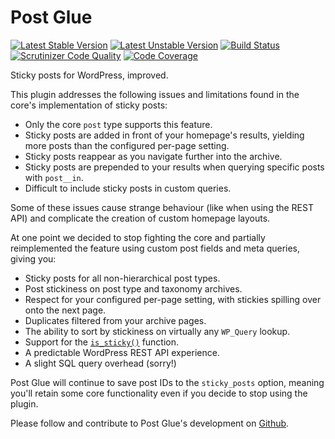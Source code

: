 # Post Glue

[![Latest Stable Version](https://poser.pugx.org/logoscon/post-glue/v/stable.svg)](https://packagist.org/packages/logoscon/post-glue) [![Latest Unstable Version](https://poser.pugx.org/logoscon/post-glue/v/unstable.svg)](https://packagist.org/packages/logoscon/post-glue) [![Build Status](https://travis-ci.org/log-oscon/post-glue.svg?branch=master)](https://travis-ci.org/log-oscon/post-glue) [![Scrutinizer Code Quality](https://scrutinizer-ci.com/g/log-oscon/post-glue/badges/quality-score.png?b=master)](https://scrutinizer-ci.com/g/log-oscon/post-glue/?branch=master) [![Code Coverage](https://scrutinizer-ci.com/g/log-oscon/post-glue/badges/coverage.png?b=master)](https://scrutinizer-ci.com/g/log-oscon/post-glue/?branch=master)

Sticky posts for WordPress, improved.

This plugin addresses the following issues and limitations found in the core's implementation of sticky posts:

* Only the core `post` type supports this feature.
* Sticky posts are added in front of your homepage's results, yielding more posts than the configured per-page setting.
* Sticky posts reappear as you navigate further into the archive.
* Sticky posts are prepended to your results when querying specific posts with `post__in`.
* Difficult to include sticky posts in custom queries.

Some of these issues cause strange behaviour (like when using the REST API) and complicate the creation of custom homepage layouts.

At one point we decided to stop fighting the core and partially reimplemented the feature using custom post fields and meta queries, giving you:

* Sticky posts for all non-hierarchical post types.
* Post stickiness on post type and taxonomy archives.
* Respect for your configured per-page setting, with stickies spilling over onto the next page.
* Duplicates filtered from your archive pages.
* The ability to sort by stickiness on virtually any `WP_Query` lookup.
* Support for the [`is_sticky()`](https://developer.wordpress.org/reference/functions/is_sticky/) function.
* A predictable WordPress REST API experience.
* A slight SQL query overhead (sorry!)

Post Glue will continue to save post IDs to the `sticky_posts` option, meaning you'll retain some core functionality even if you decide to stop using the plugin.

Please follow and contribute to Post Glue's development on [Github](https://github.com/log-oscon/post-glue).
